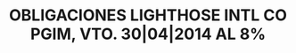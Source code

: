 ---
layout: asset
title: OBLIGACIONES LIGHTHOSE INTL CO PGIM, VTO. 30|04|2014 AL 8%
isin: XS0190027051
---